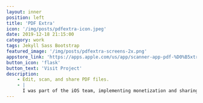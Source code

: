 ```yaml
---
layout: inner
position: left
title: 'PDF Extra'
icon: '/img/posts/pdfextra-icon.jpeg'
date: 2019-12-18 21:15:00
category: work
tags: Jekyll Sass Bootstrap
featured_image: '/img/posts/pdfextra-screens-2x.png'
appstore_link: 'https://apps.apple.com/us/app/scanner-app-pdf-%D0%B5xtra/id1527395366'
button_icon: 'flask'
button_text: 'Visit Project'
description:
    - Edit, scan, and share PDF files.
    - | 
      I was part of the iOS team, implementing monetization and sharing features.
---
```

